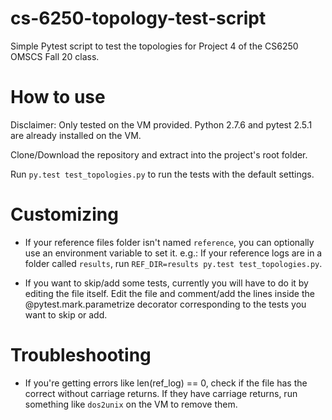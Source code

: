 # cs-6250-topology-test-script
Simple Pytest script to test the topologies for Project 4 of the CS6250 OMSCS Fall 20 class.

# How to use

Disclaimer: Only tested on the VM provided. Python 2.7.6 and pytest 2.5.1 are already installed on the VM.

Clone/Download the repository and extract into the project's root folder.

Run `py.test test_topologies.py` to run the tests with the default settings.

# Customizing

- If your reference files folder isn't named `reference`, you can optionally use an environment variable to set it.
e.g.: If your reference logs are in a folder called `results`, run `REF_DIR=results py.test test_topologies.py`.

- If you want to skip/add some tests, currently you will have to do it by editing the file itself. Edit the file and comment/add the lines inside the @pytest.mark.parametrize decorator corresponding to the tests you want to skip or add.


# Troubleshooting

- If you're getting errors like len(ref_log) == 0, check if the file has the correct without carriage returns. If they have carriage returns, run something like `dos2unix` on the VM to remove them.